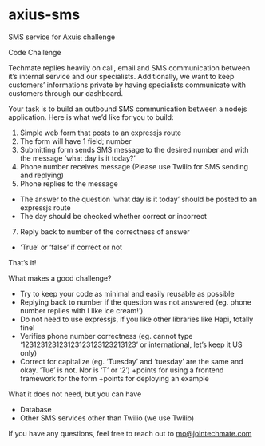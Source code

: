 # axius-sms
SMS service for Axuis challenge

Code Challenge

Techmate replies heavily on call, email and SMS communication between it’s internal service and our specialists. Additionally, we want to keep customers’ informations private by having specialists communicate with customers through our dashboard.

Your task is to build an outbound SMS communication between a nodejs application. Here is what we’d like for you to build:

1. Simple web form that posts to an expressjs route
2. The form will have 1 field; number
3. Submitting form sends SMS message to the desired number and with the message ‘what day is it today?’
4. Phone number receives message (Please use Twilio for SMS sending and replying)
6. Phone replies to the message
- The answer to the question ‘what day is it today’ should be posted to an expressjs route
- The day should be checked whether correct or incorrect
7. Reply back to number of the correctness of answer
- ‘True’ or ‘false’ if correct or not

That’s it! 

What makes a good challenge?
- Try to keep your code as minimal and easily reusable as possible
- Replying back to number if the question was not answered (eg. phone number replies with I like ice cream!’)
- Do not need to use expressjs, if you like other libraries like Hapi, totally fine! 
- Verifies phone number correctness (eg. cannot type ‘123123123123123123123123213123’ or international, let’s keep it US only)
- Correct for capitalize (eg. ‘Tuesday’ and ‘tuesday’ are the same and okay. ‘Tue’ is not. Nor is ‘T’ or ‘2’)
+points for using a frontend framework for the form
+points for deploying an example

What it does not need, but you can have
- Database
- Other SMS services other than Twilio (we use Twilio)

If you have any questions, feel free to reach out to mo@jointechmate.com